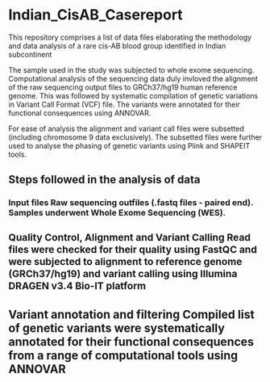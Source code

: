 # Indian_CisAB_Casereport

This repository comprises a list of data files elaborating the methodology and data analysis of a rare cis-AB blood group identified in Indian subcontinent

The sample used in the study was subjected to whole exome sequencing. Computational analysis of the sequencing data duly invloved the alignment of the raw sequencing output files to GRCh37/hg19 human reference genome. This was followed by systematic compilation of genetic variations in Variant Call Format (VCF) file. The variants were annotated for their functional consequences using ANNOVAR.

For ease of analysis the alignment and variant call files were subsetted (including chromosome 9 data exclusively). The subsetted files were further used to analyse the phasing of genetic variants using Plink and SHAPEIT tools. 


<h2>Steps followed in the analysis of data
<h3> Input files
  <b> Raw sequencing outfiles (.fastq files - paired end). Samples underwent Whole Exome Sequencing (WES).
<h3> Quality Control, Alignment and Variant Calling
  <b> Read files were checked for their quality using FastQC and were subjected to alignment to reference genome (GRCh37/hg19) and variant calling using Illumina DRAGEN v3.4 Bio-IT platform
<h3> Variant annotation and filtering
  <b> Compiled list of genetic variants were systematically annotated for their functional consequences from a range of computational tools using ANNOVAR
